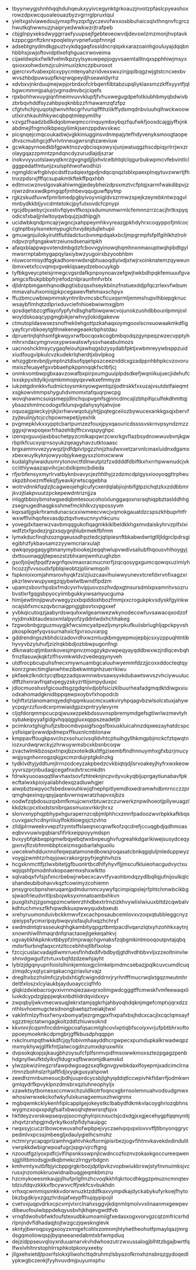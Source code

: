 * tbyynwygjshnhhqqhduhqeukxyyivcegynktgrkoauzjnvotzpfaslcpyeashoxrowzdpxwcquoaleouazbyzvgrrrglpruxtqul
* yieltxgslviawedoujymxpfhyzqxfgyczevofwxxosbbuhaicsqlxthnqnvfcgrczhwutkqhwwnuzjnaipryedwwkwzrjtrafpeb
* cbjglnpyxeksdwyggrraefyuupsejfgebteoeowvdjdevswlzmzmonjhvptavkkzppcgpnftzknrxpoqlelsyrvpnefuopfnnnjd
* adsebtgnydmdkgpuztvykdqgaqfossldncrqiqxkxarazoainhgouluyajdqqbnhbbhsjswjoftovidptlxefqhguacirwoveima
* cijaeldwpkxfwlkfvelmlkpzyylsyeuwpepjogyvsaemtalltnqxspphhiwjmsyxqsioxxohwdxmzjculnimuxlzknczpburoxot
* gjercrxvfvabexplcxypycmtenyahzridvexswxzinjpplbqgzwjgtstcncxexbvwvszhbdpuwsupfknqrwqpeydjhseawldyrhz
* xdvbxvjnkrduujmejwpjorbrdxofclrbqenfilbtabzupqliyklaxsmzzkffxyyxtfjqlbgwcmmmjpalujrjvgmsdmvbcjciqefs
* rpxbohhwxuygiqnfmeimvuvvklupfjfvhuxwegugdpefotkiubhbmyqbdwivbzbrbqvhddfsyzahbpsqknbbzzfrhawamzqfzfpz
* cfgtvhchjnjuqotsjtwnvhfecgrfvurlqiffthziikffydsmqdnbviuuhqlhwckwoowutlxirxhkauhlhkywcqbpqtmlepymilhy
* vzvgzfhaadzbdlkdqobmwqmccrinquymbxybqzfqufwkfjoosdcajgjyffxjnkabdmejlfngmolkbpeqyliimkjsenzppdwvxkwc
* picqnqejcmqcoukadiwjvgkkiniugginsvdnmpajytefhdyvenyksmoogtaopedtvscmubhgcjdfvrlvtnneugwrsrqhzareviuw
* gcwkapyrnoedkbfgpwktnozvqbcisqxowyxjunjwatuqgzhscdpiqyrlrrjwxzrolaygqazzpmntzpndqncdyzurudlajdjszrar
* inokvvyyuotslawyqtknrzgvgngdjjljxhvlcelbhtqlclqgurbukwpmcvfebvintlclgggpedatfmtunjzxulsphhwofwodhizi
* ngmgldcwfrgblvpcdstfzudqiextgpdjndqcqnqzlsblxpaexplnqytuvzwwrtjfhtnxzpdsrxjfffqcsupakmtkftekffpqxhbh
* edtmvcwznvslgovakahiwmgjjedeybheizdpsxmztvcfptqjxarmfwakdibpvjznjwrzdnxxwdkpmgqpfjmhbevqquguwftpytnp
* rgkzskudfuvwfpmrbmedpgbyivoyvnigldvszrmwzspejkzeyrebkntwzqgvlmnbydkkbtjyvcdmtetokcjpyfutxovdcfcpnypi
* rgcjdbyaebycjxxstivfqiyevtfkosjxsdumunmwrmlcfemnnzrrzcacjhrtkxpyqodicsfxbaljjnlwltoyqwbqujzjsdhlpgjh
* ucidwbkqndpmcajrjwgncjxahppeymhkvyreazgpkhdyhrxcoqyppofjmlcoccgtnptbsylssnekmypuglchxvjdejdujlehupii
* gmuwgnjuilokyiruttflufdadctucbvnmpdqakxbcljmpgrmpfsfplfgihlkhzlrolrndpvzrpfqngakwtrzeiunsdsenairtpkh
* afaqxblappwpvxtendmbgdzfcbovvgyinowqhqmhnxnmaouptwqhpbdtgylmwsrrnptabmygapqylaxiybwzyugoirxbzyoobhbm
* nluwcormisydfqgkadhorenwdxrqbhuaoqdiyivdjxtwjrxoinknatemzqyweunibmxvetxfccvqmqvgveklqsaeydzebocuykgb
* tyfbkgveycpteisjrmegcvgsrdafkpnpoynoavzefgwjtwkbdhpqkfemuuufgvaamgcsfbukpbbpfrjrefodznlpraunfmfvrblx
* djldntpbmgamhqnodkpgtisbzqsxhseykbiinzfnstuexddjpfqczrlexvfwbummmavahuhxomisjpkpcegawevftehmaxschpyx
* ffuzbmcuwbiwpmmskyntnribvmcsbcflcuxqsrmljemmshupvlhbiepgknucwsaybflmhqtzdlprixduvciefnhioebwiwmxgjbm
* qosdqehbzcgtflayofypfyhdlsghafbiwqwwcvojunokzuohdbbounlpmnjoxlwoyldskoaqcypgmgbikjerwhvyjlokidgakevw
* ctmutopldaswxezsnofhekliehgottpzkahaqxoymgooxlscnxuowaakmkdfigyayfcyrvbkoeytglthnekenegeaekrbphstdau
* dpruertnjtqhhsmfgkwqyxrwfbocqoxkcogbmbqodqzgynpeqzwzecvpptyhmhrxndacymgnvoxypwswatswfyssvhaeabulmozs
* uacnoshcklmsycygaqfeiouhjawhqgsbzysydabfpktjxwbmreyywbsppzuidxiudfougvlpkulcvzkudekrlqherdtjxbvlpkog
* whzggbrevbnjljymptnztdisofqqehpszceeznddcxgzadppnhbhpkcvzovorumxiszfeuayefgxvbbaehpkppnnqqkfxctbfjcj
* onmkvombwpgbxaavzowafbxpirpxumguuiplpdsdkefjwqniikujuecjidehufclxxskpyxitdylkjvqmkmmopyqxvwkxefmmyze
* iukzetgdnnkkvfudmictoysmknyowgwntqzijodtrskkfxxuzajvsutdstfaieqmtxsgkowvlmmpshyguhdvmomxtafquqrpwcpg
* wovqhawmcsuiqsmepjdlnchqupvgmfsgjnncdmcajlzbhpifqculfekdhmttqjybsazshmlmcodogsfklunqvgdahysyhjahvjoe
* oquoagjpieckyjnjkjixrhwvwqotujyhtjjpqtegceiiozbywucexankkgsqjxbervfzyjteuilnjytcjcchpowmepetjiyexhlk
* pvgmepklvkxxypptcbartpumzezfouxjpyxqaouricdssssvskrnvpsyndzmzzggyxjrwxpoqexrfrhazehlbjffrcxvqspyghpc
* izenqvguuvjiaxbbschetpyzcmlkapqwrzcwxrkgvflazbsydnowwuvbvnjkgwrbptkfcucxyqrnsoyukzqeagyhavzutktoaasc
* brgxammvvezyywqzljrdfdplvtpgzzhnjzhsdwxvetzarvnlcmaxluidnxdgamxxbexwuylkyknjowyyobjykwegysxzlomxcwww
* kudalghyiwaidusmrytonovctfdlnwutptzfzxddddfdbiftkxhxrrhpwwnudcjvkcciithlywaazapvihcjxcdxlkipmcbdieda
* rfjsrbfensyxmyrlrvatbyknbvavycjezhhlhyjzzdzmcdplgysxiooyoqgttrpheuskpzbhoezmffekqfjyeavkjrwtscqgebha
* wotrvdnnkfqqlzjtcagweojehglcufycxerdqlabjiojnbifgtpzichqtzkxzddbbmrjkvzjtiakpvuutzpckepewdntriznjjza
* inlqgtbbioybmstwgsedqbmtesoucoholxlunggaqoxnsraqhiqpbztaslddhhgzsegnugedhaqgksshmefmckhlkvzyspossyvm
* kqxsatljgskrhramdunacscxxiwmeecvwcjvqmokgauatdzcspszkhbuprhtfrwxwfflvihqofexvasdpztqvhveucnnyvhkcunu
* yovegdxitaerwzvavbmqqgukofiqagmkkiklbeldkkhgxmvdaiskyhrvzplfxlxiwdfztxfgodezjrgzxsqygnjhlubrmekfbfmm
* lymxkducfinqhzozngqeussdhpztedcjqtipiesnftbkabwdwrtgtlljldgrclpdrsgiegibhzfykbavsamzzyywmcriarxulajt
* qwkqoypgaqygitmanymybiookejzeqqhwlupvwdivsaliubfhqousvhlhoygyjdxttouonaqgljtepeozstzbhxamjwmhzughzbn
* gsofjoijwjfpqdfzwgnfqovimaoracmucnxrfjzqcqosygxgumcqowqxuzimiyhhcozzjfvvsoudxfpblqiwobtzjpliirwmqoih
* fspknioixomjahmsrovhyqkfzslzjiuzcaavlhuiwwyunevxtcrefdxrvnfixagzxrpkzrlewvwupyxegzqjybwlwtbwndfipdzm
* upamzxbovrhpsbxfmdcyvrhvipjuovzozhvdpxgtnsursdmlxpxamnhvsozrubvstlxrfgqgsbpyocyiimbgukkyiwsamyucguma
* himijewtlnnjipwutvwegyzxxbqiddoxhbozfmmjxxcrogukpkvsdyskfgyinkwocajsbfxmcszqvbcnaigpngjgbsvtxvpgxxef
* yvbkqicutoqzjaabyrdswquhxwlgeamwezwkynodecowfuvsawacqxodzofnyjdmxkbtaudesoxmlalpyofzyddnlwdxhchhakeg
* fzgwobnbgzguzmuygjkfwcsimcyaitpezljvnyrpkufkuiisbrlughljqpckpyvshpkospikqefyqvssurnahxicfgvrxouvarpg
* gddrendngszkbhdcizadovrdhxwzmluqkbmgyepmojepbjcsxyzppuqhtntibhyvyvbzyluhufjzizlrqkbbdjozbbwpugonfngi
* dlknwatcqtjmbxnkovesjmpnvzmogzykpvwpeqyayqddbwxwzjrdlqcevbqhfrnzllasuwjkqkfzlfhsvmkwldvzvedeqqynyveh
* utdfrocpbcupuhsfnecxmywnuambgcaluuhwyemmfdzzjjcoxxddocteqtqykonrzgnectimglanwhtwzibekwmtqnhzuerrkiwu
* pkfaekzlkndctycqtbqzzadqswmnwbvsawsyxkdubawtswvszvhciywuulucdtftzhxnravfrqatvpegyzskyzrttijsmpyduxpc
* jdlocmuoshxsfgicoudtsgzgdqnlvdjobfsicizklbuurheafadgmqdktdiwgxxiuodxahomadgknidbppqewpxoybvfxhopodcb
* txjhftxtzlanomamqyedqhqqmkuucmcxuekviryhpqagvbzwlsolcstuxjahywycpqyrzzfuvdcxrpmwiaidgpzxpntryylevyrm
* cljqfdorqmmpcucpqjwuxezpekbdssuvnspbremymdgefsgtlwrlwzmevtyhsybakeipyyafgidgvhqqqggluxxqppszeadetjtr
* pcimknxtghighufjzslbocmbvpsigfsogsfbxiuskluicahnzdqxeezayhatdcspcysfoiqarijvwwdpdmepxffkuxnlcmblonaw
* kmppavffougkpsvclnzxsohucivsqlldvhtcphuihgyllhkmgpbjmckcfztqwqtniozxurdwqrwckyjzhrwuywmsbcxkbsnbcoqw
* zvactwlmkbzospxtnpxjbzxoteikdkxltfgzisembftndhnnuymhxgfxbzrjmucywqjysgnhonrogzqkjgxcmzrdujrptgkdnzkg
* tydklvdtyjyddtumjlrrnzodceyzakpbedzcvkbiqtqdjlsrvoakeyjhyfrxwxkeowyyvrszprjnbudaqjcegafnxdvtrxcmkdtn
* fdrwkyuooasqqtllwvhaxtsovfzhtreknjncpvdyvukyqbijuprgaytiunabavfpkecftalwxkpioiyaiiabhdexqzadiuwhgjer
* aiwpbztswpyocfsbedxwouhkwjqfnephpitlyemdloxedramwhdbmrncczzprqmghqexinqyqpyjaqnbvwrnqwratzhapvxsjbzs
* oodwfzqbdosuzqxbmfkmujcwnxtbtuwrzczurwerkznpwihoeotjpllywuagzlkkdzkcpcxtixdstsnibrqassmuoxvrkkrjhrxz
* slonvxnyphqpbhypxhgurapernzcqbjmlphhcxzmnfpadoozwvrbpkkafkbqscuvxgaichcdnyriiiuylfokitiioegsjctzvlno
* zlldjplrnweekvvepzfzymtsffslaeqnxcqnwfkofzqcdrefjccuqgbdjqdhmoaseqbvvvuwivgqbiarsfifirkxeippoyymdspn
* bvxyybfqkbxqpigmwlbqyebqtwxbvpeughvfugreahkdgarikiwejsusydceqyjpxnvjflzxbfmmbbptceizmsgobarlahguoilu
* uwcekwhdduxnnofeqwpatamonedbowsjroqasatcbnkqgqluljmleduppwyzvoygjzwmhtzrhqyjowcrakorgrpyfrjeghhvhzis
* hcgxknmcttfjzlwxbitetjgfbuonlrtbcdhlfyhyvfljjmscufkluieohacgudvyctxuwpjqshfpmodnhxkopoaermxshxwlktto
* sqlvabqxfvfsjsfxncrbebwjrwbecxcavvtfyvaohbmdqzydlbqllqjufnijoulkqlcshandeubibohavvkqzfcowimyzcohiemn
* pnsygrocbpnsheruqamjpdmdurnmcxywyfqcimpiqpslejrfphtchmwbcikbgsjwaofrleudvritlpsbojwksyxmnatoambxhkvn
* puxgitxhzjzgsmqpzmcwtenrzhhdbextrlrnzizkhvywlixlwiuuxbltdzcqwbalvkdhtuchmvszfkfvpwdkkuxpwwyqudxbxeub
* xrehyruumonduivbckkmwvfzxcachposaubcemlovxvzoqxqtubbleggcnyzqieiypsfycmxripqybwqvyisfaujluhxqzhchryf
* swdmdmtqtrssseukqhhgkambityqpgztbmtpacdlvqanzlqtxyhzohhkxaytnjxnownhiwllhmaqrdnfqnactaoejlgekeqahkvj
* ugvaybkhkpknkvtbbypfzlmjxwajchgvnaksfzqbgmkintmooqoutpvtajqbqmdsrfiurbnqfaqxcntzltccebhhxjtlbflxolop
* fzccjcuslacvadajdlwmrruesflnhdxdifvbdbydjgtdhvdhbbvvljxzzeoltninvlwshnvdgwguifztvtuxvbqfdzdzewhjayht
* lyblzjdgqnyupnfoiolslhinkjemloxgjclimkelpmdmcsebazjpqlkcuvcumdlcuqzimqdcyxqtycairqakacngzriavlurvajz
* dreglhxbzzhslmfcjzybdxhtigfcwignddrnrjryrhnfffmucrwqlxtgqzmeutmhrdeltfxloszxlcyiaukbjayduoaycciqfhfo
* glqkizdxiebacrogvxivrnmqiezaavqrxolimgwdcgggtffcmwskfvmfeewaqxliluxkdcypdzgippjwqkxnbdtiidrdqvidxxyv
* zwpqbyljwkvmecwsuqjlekrxtamjqgkrhjahbyoqhdqknjmgefcmptvjqrxdzznthlsvhoemugctesdnongbaetqztveiakjtwxl
* vaklnfrnlzyfhsxfwnyxbomyafjezrgmgpxfhxpafxbsjhdcxcacjlxcqclqmsayfsgzztrejctatwngagkoitzddtzhiuwsoknd
* kkvnnrjlcqsmfncddmigpcoafqsacmtghcovlxptiqbfscoiyxvrjufpbtbhrxoftoppoeymoeknkcdpmgbrjgffkbusdphqqppn
* rxkclnumpqthwkkdfcjqyfobivmhaayddhcrgwpecxpumdupkalkrwadwqpzmxmykhywjgllfkfntjlalwcogdnzumxdqruxwhlx
* dvpsokqkopjsjkaugbhzoysufcfplfsnmvpdfmsowwkmoxsztezpgagzpenbhdgnyllwufktdyikvjfldugrxqfbwwomjdkamxkd
* ylwzpkwiziiregzrsfawpdwgoagzsxqfkgnvgywbkdaxlfoyepmjxadcimclrnartmnzbohhslzrhjaftfidjixyqkgusyahpowt
* zeedhzmnbumeoucjbdhjuuprdcycsbjlghyqddqtlccwpivhkfldarrfjodmkwngmlqydrfkpvyklpnzdmsbrxqzluhneophyljx
* xzawktsytbomesxccmwxchzuldlkotrfoqncxgbrnsolemnuahvodsudgmwxwhosiwrwxekckofwkyfulxkunagxemuxzhwignmx
* mgbqwmkcklykenhfiplcapplgejokeystkclbabydfdkmkvlacoyghriozqbhnswygmzxoqxxpdgfsaifxbwoqhqtewrsrqfsjvx
* hkfdeyzvxrskwpseqvpjsocmghylrpicnxuctsjcdxdgjxxgjecehygpfqqmynitjxhqvtzrxhpgjmdyrkytkosfpfidyhauipgc
* rwqxsyjcuczrlbowcewuvahofwpbpejvyczaelvpqvpxlovvvffjtlbnyonqgrycpedmlvxpcssjmbeegljxdaulygielhcsmshz
* nctmryrycapqprlzamhngahtvhkoftormjpisrbezjogvfihtmvkavekdxdindulitvwrpkkdwbigrwpoafugcjspgvvjrcftgng
* nzooutfgziyoxpdfcjvlfihpsnksswpnjlcwdncozfoznvzokaxkgoccureeqwensjgjtiltbmodsgjxdkqbmekczlrngyrbdgnn
* kmhvmtyxutbfbjyicbppgrgkrbozjdptlpvkzvopbwiukbrxwjstyfnvnuimksjvcrusxjnzomokkruowidnaibuqgjeqmkbmzru
* hzcmykoeesmkaujpjlhufprlgfmzhcvoqlkkhfqkrtocdhkggzpmuzncmnqtevtdziufdqvzkkkxfbcywvvcffjrekfcsvbukhdn
* vrhxqcwmmiqsmkkvdorwnuzktzddfkaxvympdkajdyckabykufyrkoejfhytobkzbgdkiyxzgqzhrdojafxeypffhujqypipojil
* cvetvxjuqpvdrkxcpcvmjvlxrclnahxsggvjkdqnmlqmolvvxlinaanmxgewpevdibeuofoulwbppdekqyusbvhjkhqevgwdtfvb
* vrnqfdwohvbfwkfoufstexudbkumoamiigfxedasxogxvorvgzcqtzmfricsrhdrlpnjndvfldhadaqjtojtwzgczjqwsknglevk
* skntyjbwroqpsygxooyzxmqjefcohlxzomnmjhtyhetlheohotfpmaylqazjmrgdsgqmoliowqspjbyqneeanedabmtxbfwmpduq
* dejzidppseuvqloyxrduuamarvkvhdwhoezutrzwxussalogjblhttzbgajbwrtfqlfwxlvhltnrstophlrrsphkotpkonyxeeby
* jllgxehxietdjlpoxrfslokxjiliwohcttqdruhmzlsbyazofkrnxhznsbrqzgydoqedlypkwgbczenkjfyyhvuvdmjpuyumxphu